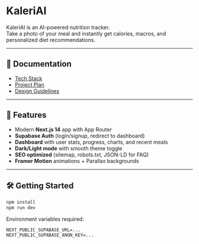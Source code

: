 
# KaleriAI

KaleriAI is an AI-powered nutrition tracker.  
Take a photo of your meal and instantly get calories, macros, and personalized diet recommendations.

---

## 📖 Documentation

- [Tech Stack](./TECH_STACK.md)  
- [Project Plan](./PROJECT_PLAN.md)  
- [Design Guidelines](./DESIGN.md)  

---

## 🚀 Features
- Modern **Next.js 14** app with App Router  
- **Supabase Auth** (login/signup, redirect to dashboard)  
- **Dashboard** with user stats, progress, charts, and recent meals  
- **Dark/Light mode** with smooth theme toggle  
- **SEO optimized** (sitemap, robots.txt, JSON-LD for FAQ)  
- **Framer Motion** animations + Parallax backgrounds  

---

## 🛠️ Getting Started
```bash
npm install
npm run dev
````

Environment variables required:

```env
NEXT_PUBLIC_SUPABASE_URL=...
NEXT_PUBLIC_SUPABASE_ANON_KEY=...
```

